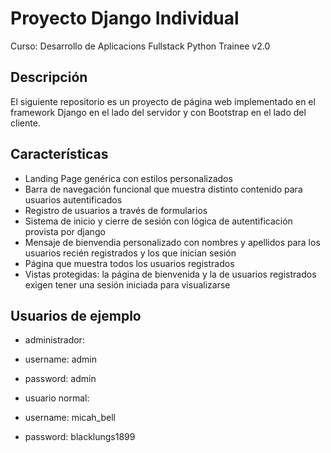 # Proyecto Django Individual

Curso: Desarrollo de Aplicacions Fullstack Python Trainee v2.0

## Descripción

El siguiente repositorio es un proyecto de página web implementado en el framework Django en el lado del servidor y con Bootstrap en el lado del cliente.

## Características

- Landing Page genérica con estilos personalizados
- Barra de navegación funcional que muestra distinto contenido para usuarios autentificados
- Registro de usuarios a través de formularios
- Sistema de inicio y cierre de sesión con lógica de autentificación provista por django
- Mensaje de bienvendia personalizado con nombres y apellidos para los usuarios recién registrados y los que inician sesión
- Página que muestra todos los usuarios registrados
- Vistas protegidas: la página de bienvenida y la de usuarios registrados exigen tener una sesión iniciada para visualizarse

## Usuarios de ejemplo

- administrador:
- username: admin
- password: admin

- usuario normal:
- username: micah_bell
- password: blacklungs1899
